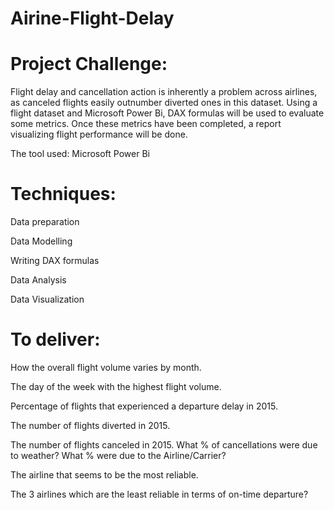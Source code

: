# Airine-Flight-Delay


# Project Challenge:

Flight delay and cancellation action is inherently a problem across airlines, as canceled flights easily outnumber diverted ones in this dataset.
Using a flight dataset and Microsoft Power Bi, DAX formulas will be used to evaluate some metrics. Once these metrics have been completed, a report visualizing flight performance will be done. 


The tool used: Microsoft Power Bi 

# Techniques:

Data preparation

Data Modelling

Writing DAX formulas 

Data Analysis 

Data Visualization 

#  To deliver:

How the overall flight volume varies by month.

The day of the week with the highest flight volume.

Percentage of flights that experienced a departure delay in 2015.

The number of flights diverted in 2015.

The number of flights canceled in 2015. What % of cancellations were due to weather? What % were due to the Airline/Carrier?

The airline that seems to be the most reliable.

The 3 airlines which are the least reliable in terms of on-time departure?
